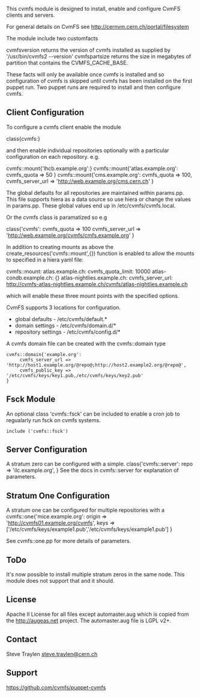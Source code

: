 
This cvmfs module is designed to install, enable and configure
CvmFS clients and servers.

For general details on CvmFS see
http://cernvm.cern.ch/portal/filesystem 

The module include two customfacts

cvmfsversion returns the version of cvmfs installed as supplied by '/usr/bin/cvmfs2 --version'
cvmfspartsize returns the size in megabytes of partition that contains the CVMFS_CACHE_BASE.

These facts will only be available once cvmfs is installed and so configuration
of cvmfs is skipped until cvmfs has been installed on the first puppet run.
Two puppet runs are required to install and then configure cvmfs.

Client Configuration
--------------------
To configure a cvmfs client enable the module

   class{cvmfs:}

and then enable individual repositories optionally with a particular
configuration on each repository. e.g.

   cvmfs::mount{'lhcb.example.org':}
   cvmfs::mount{'atlas.example.org': cvmfs_quota    => 50 }
   cvmfs::mount{'cms.example.org': 
              cvmfs_quota      => 100,
              cvmfs_server_url => 'http://web.example.org/cms.cern.ch' 
   }
                                   
The global defaults for all repositories are maintained within
params.pp. This file supports hiera as a data source so use hiera
or change the values in params.pp. These global values 
end up in /etc/cvmfs/cvmfs.local.

Or the cvmfs class is paramatized so e.g

   class{'cvmfs':
     cvmfs_quota      => 100
     cvmfs_server_url => 'http://web.example.org/cvmfs/cmfs.example.org'
   }

In addition to creating mounts as above the
create_resources('cvmfs::mount',{}) function is enabled
to allow the mounts to specified in a hiera yaml file:

   cvmfs::mount:
      atlas.example.ch:
         cvmfs_quota_limit: 10000
      atlas-condb.example.ch:
         {}
      atlas-nightlies.example.ch:
         cvmfs_server_url: http://cvmfs-atlas-nightlies.example.ch/cvmfs/atlas-nightlies.example.ch
 
which will enable these three mount points with the specified options.

CvmFS supports 3 locations for configuration.
* global defaults - /etc/cvmfs/default.*
* domain settings - /etc/cvmfs/domain.d/*
* repository settings - /etc/cvmfs/config.d/*

A cvmfs domain file can be created with the cvmfs::domain type

    cvmfs::domain{'example.org':
         cvmfs_server_url => 'http://host1.example.org/@repo@;http://host2.example2.org/@repo@',
         cvmfs_public_key => '/etc/cvmfs/keys/key1.pub,/etc/cvmfs/keys/key2.pub'
    }



Fsck Module
-----------
An optional class 'cvmfs::fsck' can be included to enable a cron job to regualarly
run fsck on cvmfs systems.

    include ('cvmfs::fsck')

Server Configuration
--------------------
A stratum zero can be configured with a simple.
    class{'cvmfs::server':
      repo => 'ilc.example.org',
    }
See the docs in cvmfs::server for explanation of parameters.

Stratum One Configuration
------------------------
A stratum one can be configured for multiple repositories with
a 
    cvmfs::one{'mice.example.org':
      origin => 'http://cvmfs01.example.org/cvmfs',
      keys   => ['/etc/cvmfs/keys/example1.pub','/etc/cvmfs/keys/example1.pub']
    }

See cvmfs::one.pp for more details of parameters.

ToDo
---
It's now possible to install multiple stratum zeros in the same
node. This module does not support that and it should.

License
-------
Apache II License for all files except automaster.aug which is copied from
the http://augeas.net project. The automaster.aug file is LGPL v2+.

Contact
-------
Steve Traylen <steve.traylen@cern.ch>

Support
-------
https://github.com/cvmfs/puppet-cvmfs

